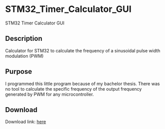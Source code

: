 # STM32_Timer_Calculator_GUI
STM32 Timer Calculator GUI

## Description

Calculator for STM32 to calculate the frequency of a sinusoidal pulse width modulation (PWM)

## Purpose
I programmed this little program because of my bachelor thesis. 
There was no tool to calculate the specific frequency of the output frequency generated by PWM for any microcontroller.

## Download
Download link: [here](https://github.com/orkunza/STM32_Timer_Calculator_GUI/releases/tag/v0.1)
